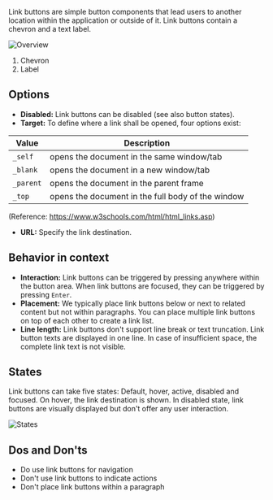 Link buttons are simple button components that lead users to another location within the application or outside of it. Link buttons contain a chevron and a text label. 

![Overview](https://www.figma.com/file/wEptRgAezDU1z80Cn3eZ0o/iX-Pattern-Illustrations?type=design&node-id=1506-4003&mode=design&t=5MYmq6zAbfw7xIkC-11)

1. Chevron
2. Label

## Options
- **Disabled:** Link buttons can be disabled (see also button states). 
- **Target:** To define where a link shall be opened, four options exist:

| Value     | Description                                       |
| --------- | ------------------------------------------------- |
| `_self`   | opens the document in the same window/tab         |
| `_blank`  | opens the document in a new window/tab            |
| `_parent` | opens the document in the parent frame            |
| `_top`    | opens the document in the full body of the window |
(Reference: https://www.w3schools.com/html/html_links.asp)
- **URL:** Specify the link destination.

## Behavior in context
- **Interaction:** Link buttons can be triggered by pressing anywhere within the button area. When link buttons are focused, they can be triggered by pressing `Enter`.
- **Placement:** We typically place link buttons below or next to related content but not within paragraphs. You can place multiple link buttons on top of each   other to create a link list.
- **Line length:** Link buttons don't support line break or text truncation. Link button texts are displayed in one line. In case of insufficient space, the complete link text is not visible.

## States
Link buttons can take five states: Default, hover, active, disabled and focused. On hover, the link destination is shown. In disabled state, link buttons are visually displayed but don't offer any user interaction.

![States](https://www.figma.com/file/wEptRgAezDU1z80Cn3eZ0o/iX-Pattern-Illustrations?type=design&node-id=1507-9250&mode=design&t=5MYmq6zAbfw7xIkC-11)

## Dos and Don'ts
- Do use link buttons for navigation
- Don't use link buttons to indicate actions
- Don't place link buttons within a paragraph
